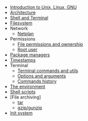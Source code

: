 - [Introduction to Unix, Linux, GNU](introduction.md)
- [Architecture](architecture.md)
- [Shell and Terminal](shell.md)
- [Filesystem](filesystem.md)
- Network
  - [Netplan](network/netplan/index.md)
- Permissions
  - [File permissions and ownership](permissions/file_permissions.md)
  - [Root user](permissions/root.md)
- [Package managers](package_managers.md)
- [Timestamps](timestamps.md)
- Terminal
  - [Terminal commands and utils](terminal/commands/index.md)
  - [Options and arguments](terminal/options_and_arguments.md)
  - [Commands history](terminal/history.md)
- [The environment](environment/index.md)
- [Shell scripts](shell_scripts/index.md)
- [File archiving]
  - [tar](terminal/commands/tar.md)
  - [gzip/gunzip](terminal/commands/gzip.md)
- [Init system](init_system/index.md)
